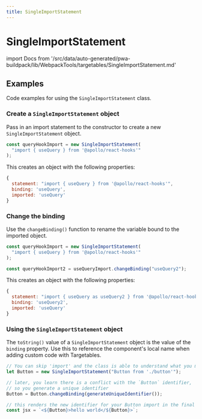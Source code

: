 ```yaml
---
title: SingleImportStatement
---
```


# SingleImportStatement

<!--
The reference doc content is generated automatically from the source code.
To update this section, update the doc blocks in the source code
-->

import Docs from '/src/data/auto-generated/pwa-buildpack/lib/WebpackTools/targetables/SingleImportStatement.md'

<Docs />

## Examples

Code examples for using the `SingleImportStatement` class.

### Create a `SingleImportStatement` object

Pass in an import statement to the constructor to create a new `SingleImportStatement` object.

```js
const queryHookImport = new SingleImportStatement(
  "import { useQuery } from '@apollo/react-hooks'"
);
```

This creates an object with the following properties:

```js
{
  statement: "import { useQuery } from '@apollo/react-hooks'",
  binding: 'useQuery',
  imported: 'useQuery'
}
```

### Change the binding

Use the `changeBinding()` function to rename the variable bound to the imported object.

```js
const queryHookImport = new SingleImportStatement(
  "import { useQuery } from '@apollo/react-hooks'"
);

const queryHookImport2 = useQueryImport.changeBinding("useQuery2");
```

This creates an object with the following properties:

```js
{
  statement: "import { useQuery as useQuery2 } from '@apollo/react-hooks'",
  binding: 'useQuery2',
  imported: 'useQuery'
}
```

### Using the `SingleImportStatement` object

The `toString()` value of a `SingleImportStatement` object is the value of the `binding` property.
Use this to reference the component's local name when adding custom code with Targetables.

```jsx
// You can skip 'import' and the class is able to understand what you mean
let Button = new SingleImportStatement("Button from './button'");

// later, you learn there is a conflict with the `Button` identifier,
// so you generate a unique identifier
Button = Button.changeBinding(generateUniqueIdentifier());

// this renders the new identifier for your Button import in the final code
const jsx = `<${Button}>hello world</${Button}>`;
```
